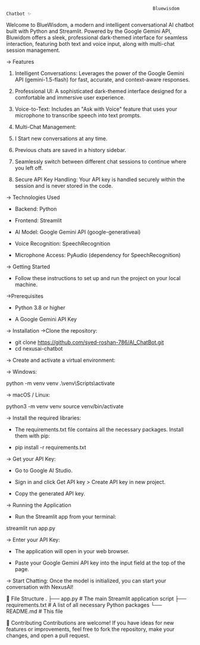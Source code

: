                                                           Bluewisdom Chatbot ✨

Welcome to BlueWisdom, a modern and intelligent conversational AI chatbot built with Python and Streamlit. Powered by the Google Gemini API, Bluwidom offers a sleek, professional dark-themed interface for seamless interaction, featuring both text and voice input, along with multi-chat session management.


-> Features
  1. Intelligent Conversations: Leverages the power of the Google Gemini API (gemini-1.5-flash) for fast, accurate, and context-aware responses.

  2. Professional UI: A sophisticated dark-themed interface designed for a comfortable and immersive user experience.

  3. Voice-to-Text: Includes an "Ask with Voice" feature that uses your microphone to transcribe speech into text prompts.

  4. Multi-Chat Management:

  5. I Start new conversations at any time.

  6. Previous chats are saved in a history sidebar.

  7. Seamlessly switch between different chat sessions to continue where you left off.

  8. Secure API Key Handling: Your API key is handled securely within the session and is never stored in the code.

-> Technologies Used
 - Backend: Python

 - Frontend: Streamlit

 - AI Model: Google Gemini API (google-generativeai)

 - Voice Recognition: SpeechRecognition

 - Microphone Access: PyAudio (dependency for SpeechRecognition)

-> Getting Started
 - Follow these instructions to set up and run the project on your local machine.

->Prerequisites
 - Python 3.8 or higher

 - A Google Gemini API Key

-> Installation
  ->Clone the repository:

   - git clone https://github.com/syed-roshan-786/AI_ChatBot.git
   - cd nexusai-chatbot

-> Create and activate a virtual environment:

-> Windows:

python -m venv venv
.\venv\Scripts\activate

-> macOS / Linux:

python3 -m venv venv
source venv/bin/activate

-> Install the required libraries:
 - The requirements.txt file contains all the necessary packages. Install them with pip:

 - pip install -r requirements.txt

-> Get your API Key:

- Go to Google AI Studio.

- Sign in and click Get API key > Create API key in new project.

- Copy the generated API key.

-> Running the Application
- Run the Streamlit app from your terminal:

streamlit run app.py

-> Enter your API Key:

- The application will open in your web browser.

- Paste your Google Gemini API key into the input field at the top of the page.

-> Start Chatting:
Once the model is initialized, you can start your conversation with NexusAI!

📂 File Structure
.
├── app.py              # The main Streamlit application script
├── requirements.txt    # A list of all necessary Python packages
└── README.md           # This file

🤝 Contributing
Contributions are welcome! If you have ideas for new features or improvements, feel free to fork the repository, make your changes, and open a pull request.
